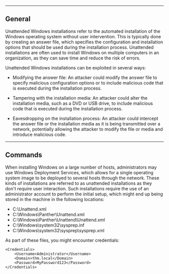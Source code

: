 --- ---

<h2>General</h2>

Unattended Windows installations refer to the automated installation of the Windows operating system without user intervention. This is typically done by creating an answer file, which specifies the configuration and installation options that should be used during the installation process. Unattended installations are often used to install Windows on multiple computers in an organization, as they can save time and reduce the risk of errors.

Unattended Windows installations can be exploited in several ways:

-   Modifying the answer file: An attacker could modify the answer file to specify malicious configuration options or to include malicious code that is executed during the installation process.
    
-   Tampering with the installation media: An attacker could alter the installation media, such as a DVD or USB drive, to include malicious code that is executed during the installation process.
    
-   Eavesdropping on the installation process: An attacker could intercept the answer file or the installation media as it is being transmitted over a network, potentially allowing the attacker to modify the file or media and introduce malicious code.

---

<h2>Commands</h2>

When installing Windows on a large number of hosts, administrators may use Windows Deployment Services, which allows for a single operating system image to be deployed to several hosts through the network. These kinds of installations are referred to as unattended installations as they don't require user interaction. Such installations require the use of an administrator account to perform the initial setup, which might end up being stored in the machine in the following locations:

-   C:\Unattend.xml
-   C:\Windows\Panther\Unattend.xml
-   C:\Windows\Panther\Unattend\Unattend.xml
-   C:\Windows\system32\sysprep.inf
-   C:\Windows\system32\sysprep\sysprep.xml

As part of these files, you might encounter credentials:

```shell-session
<Credentials>
    <Username>Administrator</Username>
    <Domain>thm.local</Domain>
    <Password>MyPassword123</Password>
</Credentials>
```
